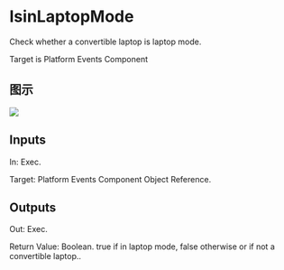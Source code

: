 # IsinLaptopMode

Check whether a convertible laptop is laptop mode.

Target is Platform Events Component

## 图示

![]($-20221218-18222113.png)

## Inputs

In: Exec.

Target: Platform Events Component Object Reference.  

## Outputs

Out: Exec.

Return Value: Boolean. true if in laptop mode, false otherwise or if not a convertible laptop..

